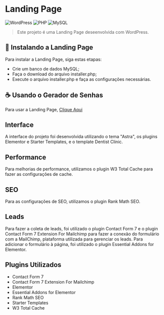 # Landing Page
  
![WordPress](https://img.shields.io/badge/WordPress-%23117AC9.svg?style=for-the-badge&logo=WordPress&logoColor=white) ![PHP](https://img.shields.io/badge/php-%23777BB4.svg?style=for-the-badge&logo=php&logoColor=white) ![MySQL](https://img.shields.io/badge/mysql-%2300f.svg?style=for-the-badge&logo=mysql&logoColor=white)
  
  
 > Este projeto é uma Landing Page deseenvolvida com WordPress.
  
  
 ## 🚀 Instalando a Landing Page
  
 Para instalar a Landing Page, siga estas etapas: 
  
  - Crie um banco de dados MySQL;
  - Faça o download do arquivo installer.php;
  - Execute o arquivo installer.php e faça as configurações necessárias.
  
  
 ## ☕ Usando o Gerador de Senhas
  
 Para usar a Landing Page, [Clique Aqui](http://landingpage.gustavomarcialis.epizy.com)
 

 ## Interface

 A interface do projeto foi desenvolvida utilizando o tema "Astra", os plugins Elementor e Starter Templates, e o template Dentist Clinic.


 ## Performance

 Para melhorias de performance, utilizamos o plugin W3 Total Cache para fazer as configurações de cache.


 ## SEO

 Para as configurações de SEO, utilizamos o plugin Rank Math SEO.


 ## Leads

 Para fazer a coleta de leads, foi utilizado o plugin Contact Form 7 e o plugin Contact Form 7 Extension For Mailchimp para fazer a conexão do formulário com a MailChimp, plataforma utilizada para gerenciar os leads. Para adicionar o formulário à página, foi utilizado o plugin Essential Addons for Elementor.


 ## Plugins Utilizados

 - Contact Form 7
 - Contact Form 7 Extension For Mailchimp
 - Elementor
 - Essential Addons for Elementor
 - Rank Math SEO
 - Starter Templates
 - W3 Total Cache
